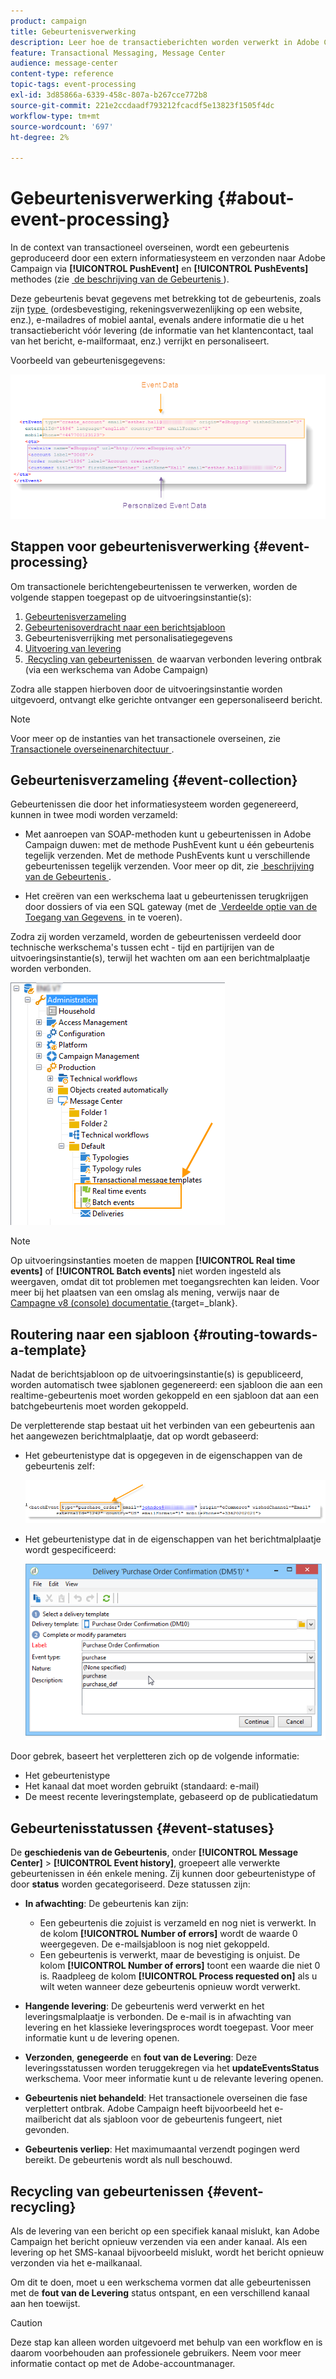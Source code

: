 ```yaml
---
product: campaign
title: Gebeurtenisverwerking
description: Leer hoe de transactieberichten worden verwerkt in Adobe Campaign Classic
feature: Transactional Messaging, Message Center
audience: message-center
content-type: reference
topic-tags: event-processing
exl-id: 3d85866a-6339-458c-807a-b267cce772b8
source-git-commit: 221e2ccdaadf793212fcacdf5e13823f1505f4dc
workflow-type: tm+mt
source-wordcount: '697'
ht-degree: 2%

---
```


# Gebeurtenisverwerking {#about-event-processing}



In de context van transactioneel overseinen, wordt een gebeurtenis geproduceerd door een extern informatiesysteem en verzonden naar Adobe Campaign via **[!UICONTROL PushEvent]** en **[!UICONTROL PushEvents]** methodes (zie [&#x200B; de beschrijving van de Gebeurtenis &#x200B;](../../message-center/using/event-description.md)).

Deze gebeurtenis bevat gegevens met betrekking tot de gebeurtenis, zoals zijn [&#x200B; type &#x200B;](../../message-center/using/creating-event-types.md) (ordesbevestiging, rekeningsverwezenlijking op een website, enz.), e-mailadres of mobiel aantal, evenals andere informatie die u het transactiebericht vóór levering (de informatie van het klantencontact, taal van het bericht, e-mailformaat, enz.) verrijkt en personaliseert.

Voorbeeld van gebeurtenisgegevens:

![](assets/messagecenter_events_request_001.png)

## Stappen voor gebeurtenisverwerking {#event-processing}

Om transactionele berichtengebeurtenissen te verwerken, worden de volgende stappen toegepast op de uitvoeringsinstantie(s):

1. [Gebeurtenisverzameling](#event-collection)
1. [Gebeurtenisoverdracht naar een berichtsjabloon](#routing-towards-a-template)
1. Gebeurtenisverrijking met personalisatiegegevens
1. [Uitvoering van levering](../../message-center/using/delivery-execution.md)
1. [&#x200B; Recycling van gebeurtenissen &#x200B;](#event-recycling) de waarvan verbonden levering ontbrak (via een werkschema van Adobe Campaign)

Zodra alle stappen hierboven door de uitvoeringsinstantie worden uitgevoerd, ontvangt elke gerichte ontvanger een gepersonaliseerd bericht.

>[!NOTE]
>
>Voor meer op de instanties van het transactionele overseinen, zie [&#x200B; Transactionele overseinenarchitectuur &#x200B;](../../message-center/using/transactional-messaging-architecture.md).


## Gebeurtenisverzameling {#event-collection}

Gebeurtenissen die door het informatiesysteem worden gegenereerd, kunnen in twee modi worden verzameld:

* Met aanroepen van SOAP-methoden kunt u gebeurtenissen in Adobe Campaign duwen: met de methode PushEvent kunt u één gebeurtenis tegelijk verzenden. Met de methode PushEvents kunt u verschillende gebeurtenissen tegelijk verzenden. Voor meer op dit, zie [&#x200B; beschrijving van de Gebeurtenis &#x200B;](../../message-center/using/event-description.md).

* Het creëren van een werkschema laat u gebeurtenissen terugkrijgen door dossiers of via een SQL gateway (met de [&#x200B; Verdeelde optie van de Toegang van Gegevens &#x200B;](../../installation/using/about-fda.md) in te voeren).

Zodra zij worden verzameld, worden de gebeurtenissen verdeeld door technische werkschema&#39;s tussen echt - tijd en partijrijen van de uitvoeringsinstantie(s), terwijl het wachten om aan een berichtmalplaatje worden verbonden.

![](assets/messagecenter_events_queues_001.png)

>[!NOTE]
>
>Op uitvoeringsinstanties moeten de mappen **[!UICONTROL Real time events]** of **[!UICONTROL Batch events]** niet worden ingesteld als weergaven, omdat dit tot problemen met toegangsrechten kan leiden. Voor meer bij het plaatsen van een omslag als mening, verwijs naar de [&#x200B; Campagne v8 (console) documentatie &#x200B;](https://experienceleague.adobe.com/en/docs/campaign/campaign-v8/config/configuration/folders-and-views){target=_blank}.

## Routering naar een sjabloon {#routing-towards-a-template}

Nadat de berichtsjabloon op de uitvoeringsinstantie(s) is gepubliceerd, worden automatisch twee sjablonen gegenereerd: een sjabloon die aan een realtime-gebeurtenis moet worden gekoppeld en een sjabloon dat aan een batchgebeurtenis moet worden gekoppeld.

De verpletterende stap bestaat uit het verbinden van een gebeurtenis aan het aangewezen berichtmalplaatje, dat op wordt gebaseerd:

* Het gebeurtenistype dat is opgegeven in de eigenschappen van de gebeurtenis zelf:

  ![](assets/messagecenter_event_type_001.png)

* Het gebeurtenistype dat in de eigenschappen van het berichtmalplaatje wordt gespecificeerd:

  ![](assets/messagecenter_event_type_002.png)

Door gebrek, baseert het verpletteren zich op de volgende informatie:

* Het gebeurtenistype
* Het kanaal dat moet worden gebruikt (standaard: e-mail)
* De meest recente leveringstemplate, gebaseerd op de publicatiedatum

## Gebeurtenisstatussen {#event-statuses}

De **geschiedenis van de Gebeurtenis**, onder **[!UICONTROL Message Center]** > **[!UICONTROL Event history]**, groepeert alle verwerkte gebeurtenissen in één enkele mening. Zij kunnen door gebeurtenistype of door **status** worden gecategoriseerd. Deze statussen zijn:

* **In afwachting**: De gebeurtenis kan zijn:

   * Een gebeurtenis die zojuist is verzameld en nog niet is verwerkt. In de kolom **[!UICONTROL Number of errors]** wordt de waarde 0 weergegeven. De e-mailsjabloon is nog niet gekoppeld.
   * Een gebeurtenis is verwerkt, maar de bevestiging is onjuist. De kolom **[!UICONTROL Number of errors]** toont een waarde die niet 0 is. Raadpleeg de kolom **[!UICONTROL Process requested on]** als u wilt weten wanneer deze gebeurtenis opnieuw wordt verwerkt.

* **Hangende levering**: De gebeurtenis werd verwerkt en het leveringsmalplaatje is verbonden. De e-mail is in afwachting van levering en het klassieke leveringsproces wordt toegepast. Voor meer informatie kunt u de levering openen.
* **Verzonden**, **genegeerde** en **fout van de Levering**: Deze leveringsstatussen worden teruggekregen via het **updateEventsStatus** werkschema. Voor meer informatie kunt u de relevante levering openen.
* **Gebeurtenis niet behandeld**: Het transactionele overseinen die fase verplettert ontbrak. Adobe Campaign heeft bijvoorbeeld het e-mailbericht dat als sjabloon voor de gebeurtenis fungeert, niet gevonden.
* **Gebeurtenis verliep**: Het maximumaantal verzendt pogingen werd bereikt. De gebeurtenis wordt als null beschouwd.

## Recycling van gebeurtenissen {#event-recycling}

Als de levering van een bericht op een specifiek kanaal mislukt, kan Adobe Campaign het bericht opnieuw verzenden via een ander kanaal. Als een levering op het SMS-kanaal bijvoorbeeld mislukt, wordt het bericht opnieuw verzonden via het e-mailkanaal.

Om dit te doen, moet u een werkschema vormen dat alle gebeurtenissen met de **fout van de Levering** status ontspant, en een verschillend kanaal aan hen toewijst.

>[!CAUTION]
>
>Deze stap kan alleen worden uitgevoerd met behulp van een workflow en is daarom voorbehouden aan professionele gebruikers. Neem voor meer informatie contact op met de Adobe-accountmanager.